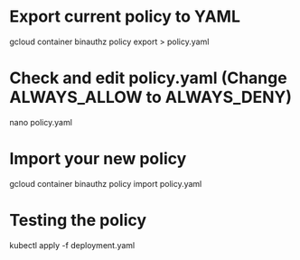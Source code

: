 # Export current policy to YAML
gcloud container binauthz policy export  > policy.yaml
#
# Check and edit policy.yaml (Change ALWAYS_ALLOW to ALWAYS_DENY)
nano policy.yaml
#
# Import your new policy
gcloud container binauthz policy import policy.yaml
#
# Testing the policy
kubectl apply -f deployment.yaml
